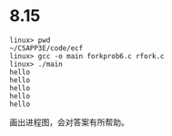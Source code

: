 # 8.15

```shell
linux> pwd
~/CSAPP3E/code/ecf
linux> gcc -o main forkprob6.c rfork.c
linux> ./main
hello
hello
hello
hello
hello
```

画出进程图，会对答案有所帮助。